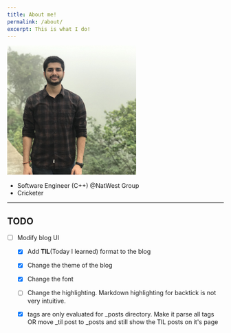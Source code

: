 ```yaml
---
title: About me!
permalink: /about/
excerpt: This is what I do!
---
```


<img class="img-circle atul" src="/assets/img/atul.jpg" width=300px height=300px/>

- Software Engineer (C++) @NatWest Group  
- Cricketer  

---

## TODO  

- [ ] Modify blog UI
    - [X] Add **TIL**(Today I learned) format to the blog
    - [X] Change the theme of the blog 
    - [X] Change the font
    - [ ] Change the highlighting. Markdown highlighting for backtick is not very intuitive.
    - [X] tags are only evaluated for _posts directory. Make it parse all tags OR move _til post to _posts and still show the TIL posts on it's page


